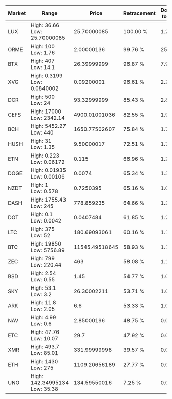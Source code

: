 | Market | Range | Price| Retracement | Doubles to 50% |
| --- | --- | --- | --- | --- |
| LUX | High: 36.66<br />Low: 25.70000085 | 25.70000085 | 100.00 % | 1.21 |
| ORME | High: 100<br />Low: 1.76 | 2.00000136 | 99.76 % | 25.44 |
| BTX | High: 407<br />Low: 14.1 | 26.39999999 | 96.87 % | 7.98 |
| XVG | High: 0.3199<br />Low: 0.0840002 | 0.09200001 | 96.61 % | 2.20 |
| DCR | High: 500<br />Low: 24 | 93.32999999 | 85.43 % | 2.81 |
| CEFS | High: 17000<br />Low: 2342.14 | 4900.01001036 | 82.55 % | 1.97 |
| BCH | High: 5452.27<br />Low: 440 | 1650.77502607 | 75.84 % | 1.78 |
| HUSH | High: 31<br />Low: 1.35 | 9.50000017 | 72.51 % | 1.70 |
| ETN | High: 0.223<br />Low: 0.06172 | 0.115 | 66.96 % | 1.24 |
| DOGE | High: 0.01935<br />Low: 0.00106 | 0.0074 | 65.34 % | 1.38 |
| NZDT | High: 1<br />Low: 0.578 | 0.7250395 | 65.16 % | 1.09 |
| DASH | High: 1755.43<br />Low: 245 | 778.859235 | 64.66 % | 1.28 |
| DOT | High: 0.1<br />Low: 0.0042 | 0.0407484 | 61.85 % | 1.28 |
| LTC | High: 375<br />Low: 52 | 180.69093061 | 60.16 % | 1.18 |
| BTC | High: 19850<br />Low: 5756.89 | 11545.49518645 | 58.93 % | 1.11 |
| ZEC | High: 799<br />Low: 220.44 | 463 | 58.08 % | 1.10 |
| BSD | High: 2.54<br />Low: 0.55 | 1.45 | 54.77 % | 1.07 |
| SKY | High: 53.1<br />Low: 3.2 | 26.30002211 | 53.71 % | 1.07 |
| ARK | High: 11.8<br />Low: 2.05 | 6.6 | 53.33 % | 1.05 |
| NAV | High: 4.99<br />Low: 0.6 | 2.85000196 | 48.75 % | 0.00 |
| ETC | High: 47.76<br />Low: 10.07 | 29.7 | 47.92 % | 0.00 |
| XMR | High: 493.7<br />Low: 85.01 | 331.99999998 | 39.57 % | 0.00 |
| ETH | High: 1430<br />Low: 275 | 1109.20656189 | 27.77 % | 0.00 |
| UNO | High: 142.34995134<br />Low: 35.38 | 134.59550016 | 7.25 % | 0.00 |
